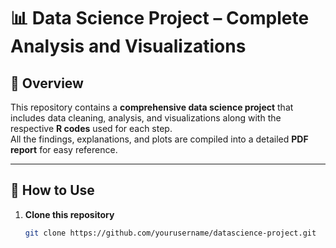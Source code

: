 # 📊 Data Science Project – Complete Analysis and Visualizations

## 📘 Overview
This repository contains a **comprehensive data science project** that includes data cleaning, analysis, and visualizations along with the respective **R codes** used for each step.  
All the findings, explanations, and plots are compiled into a detailed **PDF report** for easy reference.

---

## 🧰 How to Use

1. **Clone this repository**
   ```bash
   git clone https://github.com/yourusername/datascience-project.git
